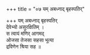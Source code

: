 +++
title = "०७ यम् अबध्नाद् बृहस्पतिर्"

+++
यम् अबध्नाद् बृहस्पतिर्  
देवेभ्यो असुरक्षितिम् ।  
स त्वायं मणिर् आगमद्  
ओजसा तेजसा सहसा भूत्या  
द्रविणेन श्रिया सह ॥